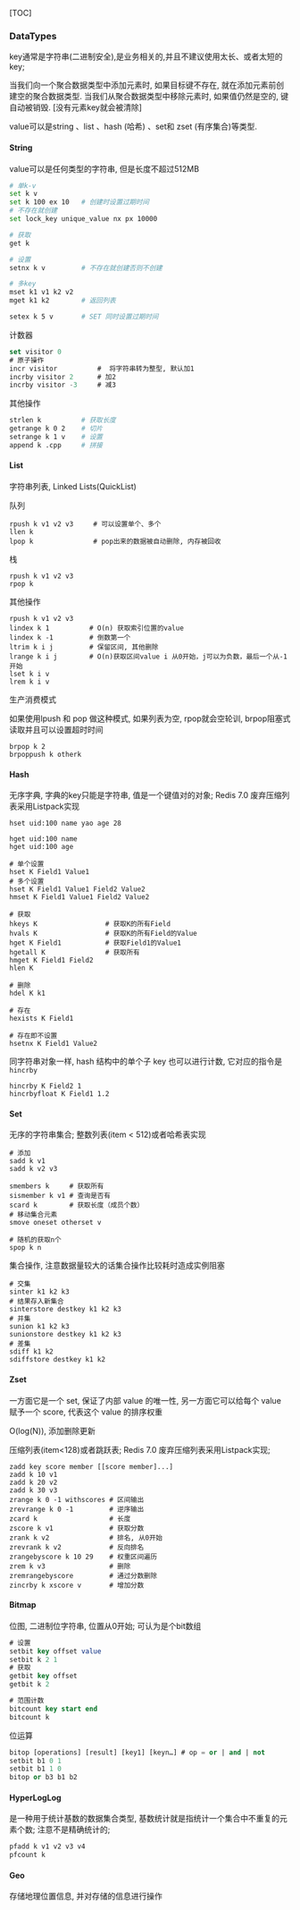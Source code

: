 [TOC]

### DataTypes

key通常是字符串(二进制安全),是业务相关的,并且不建议使用太长、或者太短的key;

当我们向一个聚合数据类型中添加元素时, 如果目标键不存在, 就在添加元素前创建空的聚合数据类型. 当我们从聚合数据类型中移除元素时, 如果值仍然是空的, 键自动被销毁. [没有元素key就会被清除]

value可以是string 、list 、hash (哈希) 、set和 zset (有序集合)等类型. 

#### String

value可以是任何类型的字符串, 但是长度不超过512MB

```bash
# 单k-v
set k v
set k 100 ex 10   # 创建时设置过期时间
# 不存在就创建
set lock_key unique_value nx px 10000

# 获取
get k

# 设置
setnx k v 		  # 不存在就创建否则不创建

# 多key
mset k1 v1 k2 v2
mget k1 k2  	  # 返回列表

setex k 5 v		  # SET 同时设置过期时间
```

计数器

```sql
set visitor 0	      
# 原子操作
incr visitor       	  #  将字符串转为整型, 默认加1
incrby visitor 2   	  # 加2
incrby visitor -3  	  # 减3
```

其他操作

~~~bash
strlen k		  # 获取长度
getrange k 0 2    # 切片
setrange k 1 v    # 设置
append k .cpp     # 拼接
~~~

#### List

字符串列表, Linked Lists(QuickList)

队列

```mysql
rpush k v1 v2 v3	 # 可以设置单个、多个 
llen k
lpop k				 # pop出来的数据被自动删除, 内存被回收
```

栈

```mysql
rpush k v1 v2 v3
rpop k
```

其他操作

```mysql
rpush k v1 v2 v3
lindex k 1   		# O(n) 获取索引位置的value
lindex k -1  		# 倒数第一个
ltrim k i j  		# 保留区间, 其他删除
lrange k i j 		# O(n)获取区间value i 从0开始，j可以为负数，最后一个从-1开始
lset k i v
lrem k i v
```

生产消费模式

如果使用lpush 和 pop 做这种模式, 如果列表为空, rpop就会空轮训, brpop阻塞式读取并且可以设置超时时间

~~~mysql
brpop k 2
brpoppush k otherk
~~~

#### Hash

无序字典, 字典的key只能是字符串, 值是一个键值对的对象; Redis 7.0 废弃压缩列表采用Listpack实现

```mysql
hset uid:100 name yao age 28

hget uid:100 name
hget uid:100 age
 
# 单个设置
hset K Field1 Value1
# 多个设置
hset K Field1 Value1 Field2 Value2
hmset K Field1 Value1 Field2 Value2

# 获取
hkeys K 				# 获取K的所有Field
hvals K					# 获取K的所有Field的Value
hget K Field1   		# 获取Field1的Value1
hgetall K       		# 获取所有
hmget K Field1 Field2
hlen K

# 删除
hdel K k1

# 存在
hexists K Field1

# 存在即不设置
hsetnx K Field1 Value2
```

同字符串对象一样, hash 结构中的单个子 key 也可以进行计数, 它对应的指令是 `hincrby`

```
hincrby K Field2 1
hincrbyfloat K Field1 1.2
```

#### Set

无序的字符串集合; 整数列表(item < 512)或者哈希表实现

```mysql
# 添加
sadd k v1
sadd k v2 v3

smembers k     # 获取所有
sismember k v1 # 查询是否有
scard k        # 获取长度（成员个数）
# 移动集合元素
smove oneset otherset v

# 随机的获取n个
spop k n      
```

集合操作, 注意数据量较大的话集合操作比较耗时造成实例阻塞

~~~mysql
# 交集
sinter k1 k2 k3 
# 结果存入新集合
sinterstore destkey k1 k2 k3
# 并集
sunion k1 k2 k3 
sunionstore destkey k1 k2 k3
# 差集
sdiff k1 k2
sdiffstore destkey k1 k2
~~~

#### Zset

一方面它是一个 set, 保证了内部 value 的唯一性, 另一方面它可以给每个 value 赋予一个 score, 代表这个 value 的排序权重

O(log(N)), 添加删除更新

压缩列表(item<128)或者跳跃表; Redis 7.0 废弃压缩列表采用Listpack实现;

```mysql
zadd key score member [[score member]...]   
zadd k 10 v1
zadd k 20 v2
zadd k 30 v3
zrange k 0 -1 withscores # 区间输出
zrevrange k 0 -1 		 # 逆序输出
zcard k          		 # 长度
zscore k v1      		 # 获取分数
zrank k v2       		 # 排名, 从0开始
zrevrank k v2    		 # 反向排名
zrangebyscore k 10 29    # 权重区间遍历
zrem k v3        		 # 删除
zremrangebyscore		 # 通过分数删除
zincrby k xscore v		 # 增加分数
```

#### Bitmap

位图, 二进制位字符串, 位置从0开始; 可认为是个bit数组

~~~sql
# 设置
setbit key offset value
setbit k 2 1
# 获取
getbit key offset
getbit k 2

# 范围计数
bitcount key start end
bitcount k
~~~

位运算

~~~sql
bitop [operations] [result] [key1] [keyn…] # op = or | and | not 
setbit b1 0 1
setbit b1 1 0
bitop or b3 b1 b2	
~~~

#### HyperLogLog

是一种用于统计基数的数据集合类型, 基数统计就是指统计一个集合中不重复的元素个数; 注意不是精确统计的;

~~~bash
pfadd k v1 v2 v3 v4
pfcount k
~~~

#### Geo

存储地理位置信息, 并对存储的信息进行操作

